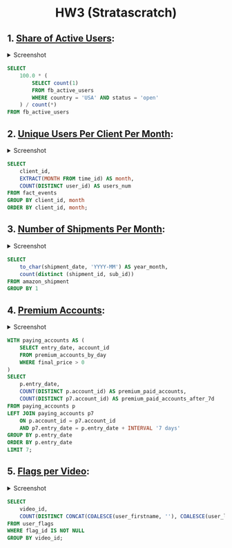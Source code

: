 <h1 align="center">HW3 (Stratascratch)</h1>


## 1. [Share of Active Users](https://platform.stratascratch.com/coding/2005-share-of-active-users):

<details>
<summary>Screenshot</summary>
<img align="center" width="100%" src="Screenshot Task 1.png">
</details>


```sql
SELECT
    100.0 * (
        SELECT count(1)
        FROM fb_active_users
        WHERE country = 'USA' AND status = 'open'
    ) / count(*)
FROM fb_active_users
```

## 2. [Unique Users Per Client Per Month](https://platform.stratascratch.com/coding/2024-unique-users-per-client-per-month):

<details>
<summary>Screenshot</summary>
<img align="center" width="100%" src="Screenshot Task 2.png">
</details>

```sql
SELECT
    client_id,
    EXTRACT(MONTH FROM time_id) AS month,
    COUNT(DISTINCT user_id) AS users_num
FROM fact_events
GROUP BY client_id, month
ORDER BY client_id, month;
```

## 3. [Number of Shipments Per Month](https://platform.stratascratch.com/coding/2056-number-of-shipments-per-month):

<details>
<summary>Screenshot</summary>
<img align="center" width="100%" src="Screenshot Task 3.png">
</details>

```sql
SELECT
    to_char(shipment_date, 'YYYY-MM') AS year_month,
    count(distinct (shipment_id, sub_id))
FROM amazon_shipment
GROUP BY 1
```

## 4. [Premium Accounts](https://platform.stratascratch.com/coding/2097-premium-acounts):

<details>
<summary>Screenshot</summary>
<img align="center" width="100%" src="Screenshot Task 4.png">
</details>

```sql
WITH paying_accounts AS (
    SELECT entry_date, account_id
    FROM premium_accounts_by_day
    WHERE final_price > 0
)
SELECT
    p.entry_date,
    COUNT(DISTINCT p.account_id) AS premium_paid_accounts,
    COUNT(DISTINCT p7.account_id) AS premium_paid_accounts_after_7d
FROM paying_accounts p
LEFT JOIN paying_accounts p7
    ON p.account_id = p7.account_id
    AND p7.entry_date = p.entry_date + INTERVAL '7 days'
GROUP BY p.entry_date
ORDER BY p.entry_date
LIMIT 7;
```

## 5. [Flags per Video](https://platform.stratascratch.com/coding/2102-flags-per-video):

<details>
<summary>Screenshot</summary>
<img align="center" width="100%" src="Screenshot Task 5.png">
</details>

```sql
SELECT
    video_id,
    COUNT(DISTINCT CONCAT(COALESCE(user_firstname, ''), COALESCE(user_lastname, ''))) AS num_unique_users
FROM user_flags
WHERE flag_id IS NOT NULL
GROUP BY video_id;
```
